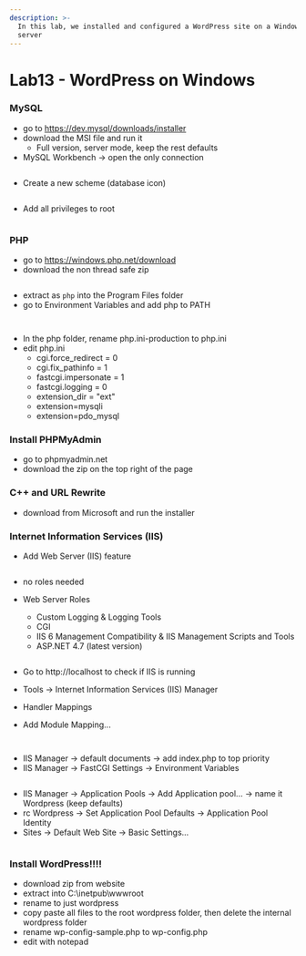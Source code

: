 ```yaml
---
description: >-
  In this lab, we installed and configured a WordPress site on a Windows 2019
  server
---
```


# Lab13 - WordPress on Windows

### MySQL

* go to https://dev.mysql/downloads/installer
* download the MSI file and run it
  * Full version, server mode, keep the rest defaults
* MySQL Workbench -> open the only connection

<figure><img src=".gitbook/assets/image (35).png" alt=""><figcaption></figcaption></figure>

* Create a new scheme (database icon)

<figure><img src=".gitbook/assets/image (37).png" alt=""><figcaption></figcaption></figure>

* Add all privileges to root

<figure><img src=".gitbook/assets/image (38).png" alt=""><figcaption></figcaption></figure>

### PHP

* go to https://windows.php.net/download
* download the non thread safe zip

<figure><img src=".gitbook/assets/image (32).png" alt=""><figcaption></figcaption></figure>

* extract as `php` into the Program Files folder
* go to Environment Variables and add php to PATH

<figure><img src=".gitbook/assets/image (39).png" alt=""><figcaption></figcaption></figure>

<figure><img src=".gitbook/assets/image (40).png" alt=""><figcaption></figcaption></figure>



* In the php folder, rename php.ini-production to php.ini
* edit php.ini
  * cgi.force\_redirect = 0
  * cgi.fix\_pathinfo = 1
  * fastcgi.impersonate = 1
  * fastcgi.logging = 0
  * extension\_dir = "ext"
  * extension=mysqli
  * extension=pdo\_mysql

### Install PHPMyAdmin

* go to phpmyadmin.net
* download the zip on the top right of the page

### C++ and URL Rewrite

* download from Microsoft and run the installer

### Internet Information Services (IIS)

* Add Web Server (IIS) feature

<figure><img src=".gitbook/assets/image (33).png" alt=""><figcaption></figcaption></figure>

* no roles needed
*   Web Server Roles

    * Custom Logging & Logging Tools&#x20;
    * CGI
    * IIS 6 Management Compatibility & IIS Management Scripts and Tools
    * ASP.NET 4.7 (latest version)

    <figure><img src=".gitbook/assets/image (34).png" alt=""><figcaption></figcaption></figure>


* Go to http://localhost to check if IIS is running
* Tools -> Internet Information Services (IIS) Manager
* Handler Mappings
* Add Module Mapping...

<figure><img src=".gitbook/assets/image (1).png" alt=""><figcaption></figcaption></figure>

<figure><img src=".gitbook/assets/image (2).png" alt=""><figcaption></figcaption></figure>

* IIS Manager -> default documents -> add index.php to top priority
* IIS Manager -> FastCGI Settings -> Environment Variables

<figure><img src=".gitbook/assets/image (3).png" alt=""><figcaption></figcaption></figure>

* IIS Manager -> Application Pools -> Add Application pool... -> name it Wordpress (keep defaults)
* rc Wordpress -> Set Application Pool Defaults -> Application Pool Identity
* Sites -> Default Web Site -> Basic Settings...

<figure><img src=".gitbook/assets/image (5).png" alt=""><figcaption></figcaption></figure>

### Install WordPress!!!!

* download zip from website
* extract into C:\inetpub\wwwroot
* rename to just wordpress
* copy paste all files to the root wordpress folder, then delete the internal wordpress folder
* rename wp-config-sample.php to wp-config.php
* edit with notepad

<figure><img src=".gitbook/assets/image (6).png" alt=""><figcaption></figcaption></figure>

